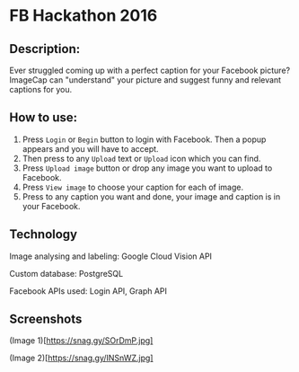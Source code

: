 # FB Hackathon 2016

## Description:

Ever struggled coming up with a perfect caption for your Facebook picture? ImageCap can "understand" your picture and suggest funny and relevant captions for you.   

## How to use:

1. Press `Login` or `Begin` button to login with Facebook. Then a popup appears and you will have to accept.
2. Then press to any `Upload` text or `Upload` icon which you can find.
3. Press `Upload image` button or drop any image you want to upload to Facebook.
4. Press `View image` to choose your caption for each of image.
5. Press to any caption you want and done, your image and caption is in your Facebook.


## Technology

Image analysing and labeling: Google Cloud Vision API

Custom database: PostgreSQL

Facebook APIs used: Login API, Graph API


## Screenshots
(Image 1)[https://snag.gy/SOrDmP.jpg]  


(Image 2)[https://snag.gy/INSnWZ.jpg]

